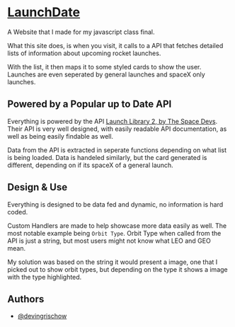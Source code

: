 # [LaunchDate](https://devingrischow.github.io/LaunchDate/)

A Website that I made for my javascript class final.

What this site does, is when you visit, it calls to a API that fetches detailed lists of information about upcoming rocket launches.

With the list, it then maps it to some styled cards to show the user. Launches are even seperated by general launches and spaceX only launches.

## Powered by a Popular up to Date API

Everything is powered by the API [Launch Library 2, by The Space Devs](https://thespacedevs.com/llapi). Their API is very well designed, with easily readable API documentation, as well as being easily findable as well.

Data from the API is extracted in seperate functions depending on what list is being loaded. Data is handeled similarly, but the card generated is different, depending on if its spaceX of a general launch.

## Design & Use

Everything is designed to be data fed and dynamic, no information is hard coded.

Custom Handlers are made to help showcase more data easily as well. The most notable example being `Orbit Type`. Orbit Type when called from the API is just a string, but most users might not know what LEO and GEO mean.

My solution was based on the string it would present a image, one that I picked out to show orbit types, but depending on the type it shows a image with the type highlighted.  

## Authors

- [@devingrischow](https://github.com/devingrischow)
